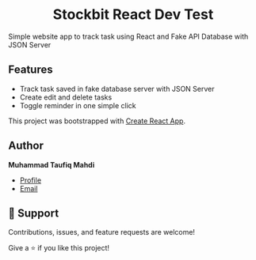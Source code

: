 <h1 align="center">Stockbit React Dev Test</h1>

<p>
Simple website app to track task using React and Fake API Database with JSON Server
</p>

## Features

* Track task saved in fake database server with JSON Server
* Create edit and delete tasks
* Toggle reminder in one simple click

This project was bootstrapped with [Create React App](https://github.com/facebook/create-react-app).

## Author

**Muhammad Taufiq Mahdi**

- [Profile](https://www.linkedin.com/in/mtaufiqmahdi/ "Muhammad Taufiq Mahdi")
- [Email](mailto:mtaufiqmahdi@yahoo.co.id?subject=Hi "Hi!")

## 🤝 Support

Contributions, issues, and feature requests are welcome!

Give a ⭐️ if you like this project!